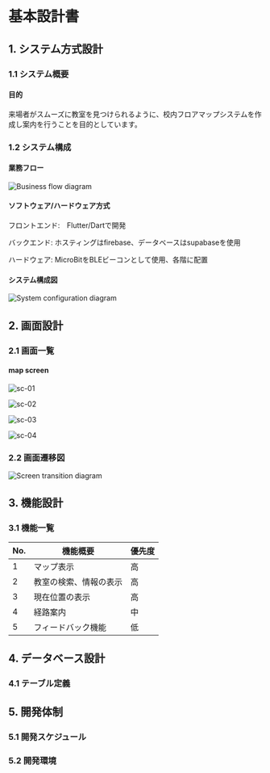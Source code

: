 # 基本設計書

## 1. システム方式設計
### 1.1 システム概要
#### 目的
来場者がスムーズに教室を見つけられるように、校内フロアマップシステムを作成し案内を行うことを目的としています。
### 1.2 システム構成
#### 業務フロー
![Business flow diagram](diagrams/業務フロー図.drawio.png)
#### ソフトウェア/ハードウェア方式
フロントエンド:　Flutter/Dartで開発

バックエンド: ホスティングはfirebase、データベースはsupabaseを使用

ハードウェア: MicroBitをBLEビーコンとして使用、各階に配置
#### システム構成図
![System configuration diagram](diagrams/システム構成図.drawio.png)
## 2. 画面設計
### 2.1 画面一覧
#### map screen
![sc-01](diagrams/screens/sc-01.drawio.png)

![sc-02](diagrams/screens/sc-02.drawio.png)

![sc-03](diagrams/screens/sc-03.drawio.png)

![sc-04](diagrams/screens/sc-04.drawio.png)

### 2.2 画面遷移図
![Screen transition diagram](diagrams/画面遷移図.drawio.png)
## 3. 機能設計
### 3.1 機能一覧
| No. | 機能概要  | 優先度 | 
| --- | --------- | ----- |  
| 1   | マップ表示  |  高  |
| 2   | 教室の検索、情報の表示 |  高  |
| 3   | 現在位置の表示 |  高  |
| 4   | 経路案内 |  中  |
| 5   | フィードバック機能 |  低  |

## 4. データベース設計
### 4.1 テーブル定義
## 5. 開発体制
### 5.1 開発スケジュール
### 5.2 開発環境